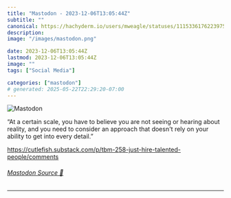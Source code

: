 ```yaml
---
title: "Mastodon - 2023-12-06T13:05:44Z"
subtitle: ""
canonical: https://hachyderm.io/users/mweagle/statuses/111533617622397560
description:
image: "/images/mastodon.png"

date: 2023-12-06T13:05:44Z
lastmod: 2023-12-06T13:05:44Z
image: ""
tags: ["Social Media"]

categories: ["mastodon"]
# generated: 2025-05-22T22:29:20-07:00
---
```

![Mastodon](/images/mastodon.png)

<p>“At a certain scale, you have to believe you are not seeing or hearing about reality, and you need to consider an approach that doesn&#39;t rely on your ability to get into every detail.”</p><p><a href="https://cutlefish.substack.com/p/tbm-258-just-hire-talented-people/comments" target="_blank" rel="nofollow noopener noreferrer" translate="no"><span class="invisible">https://</span><span class="ellipsis">cutlefish.substack.com/p/tbm-2</span><span class="invisible">58-just-hire-talented-people/comments</span></a></p>


###### [Mastodon Source 🐘](https://hachyderm.io/@mweagle/111533617622397560)

___
